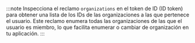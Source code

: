 :::note
Inspecciona el reclamo `organizations` en el token de ID (ID token) para obtener una lista de los IDs de las organizaciones a las que pertenece el usuario. Este reclamo enumera todas las organizaciones de las que el usuario es miembro, lo que facilita enumerar o cambiar de organización en tu aplicación.
:::
